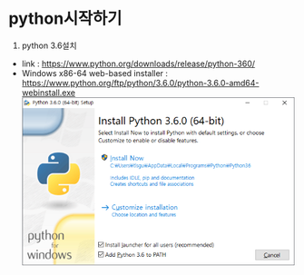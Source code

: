 # python시작하기

1. python 3.6설치
 - link : https://www.python.org/downloads/release/python-360/
 - Windows x86-64 web-based installer : https://www.python.org/ftp/python/3.6.0/python-3.6.0-amd64-webinstall.exe
![](https://github.com/tlsgud216/tlsgud216.github.io/blob/master/images/install_python.png?raw=true)